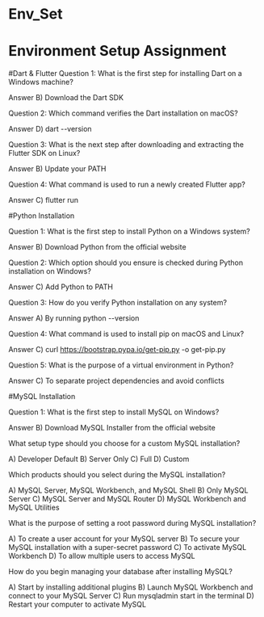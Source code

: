 # Env_Set

# Environment Setup Assignment

#Dart & Flutter
Question 1:
What is the first step for installing Dart on a Windows machine?

Answer
B) Download the Dart SDK


Question 2:
Which command verifies the Dart installation on macOS?

Answer
D) dart --version


Question 3:
What is the next step after downloading and extracting the Flutter SDK on Linux?

Answer
B) Update your PATH


Question 4:
What command is used to run a newly created Flutter app?

Answer
C) flutter run



#Python Installation

Question 1: 
What is the first step to install Python on a Windows system?

Answer
B) Download Python from the official website


Question 2:
Which option should you ensure is checked during Python installation on Windows?

Answer
C) Add Python to PATH


Question 3:
How do you verify Python installation on any system?

Answer
A) By running python --version


Question 4:
What command is used to install pip on macOS and Linux?

Answer
C) curl https://bootstrap.pypa.io/get-pip.py -o get-pip.py


Question 5:
What is the purpose of a virtual environment in Python?

Answer
C) To separate project dependencies and avoid conflicts



#MySQL Installation

Question 1:
What is the first step to install MySQL on Windows?

Answer
B) Download MySQL Installer from the official website


What setup type should you choose for a custom MySQL installation?

A) Developer Default
B) Server Only
C) Full
D) Custom

Which products should you select during the MySQL installation?

A) MySQL Server, MySQL Workbench, and MySQL Shell
B) Only MySQL Server
C) MySQL Server and MySQL Router
D) MySQL Workbench and MySQL Utilities

What is the purpose of setting a root password during MySQL installation?

A) To create a user account for your MySQL server
B) To secure your MySQL installation with a super-secret password
C) To activate MySQL Workbench
D) To allow multiple users to access MySQL

How do you begin managing your database after installing MySQL?

A) Start by installing additional plugins
B) Launch MySQL Workbench and connect to your MySQL Server
C) Run mysqladmin start in the terminal
D) Restart your computer to activate MySQL
